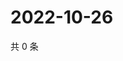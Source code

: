 # 2022-10-26

共 0 条

<!-- BEGIN WEIBO -->
<!-- 最后更新时间 Wed Oct 26 2022 01:53:12 GMT+0800 (China Standard Time) -->

<!-- END WEIBO -->
